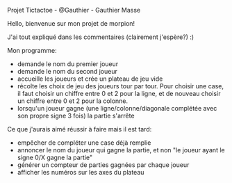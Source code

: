 Projet Tictactoe - @Gauthier - Gauthier Masse

Hello, bienvenue sur mon projet de morpion!

J'ai tout expliqué dans les commentaires (clairement j'espère?) :)

Mon programme: 
- demande le nom du premier joueur
- demande le nom du second joueur
- accueille les joueurs et crée un plateau de jeu vide
- récolte les choix de jeu des joueurs tour par tour. Pour choisir une case, il faut choisir un chiffre entre 0 et 2 pour la ligne, et de nouveau choisir un chiffre entre 0 et 2 pour la colonne. 
- lorsqu'un joueur gagne (une ligne/colonne/diagonale complétée avec son propre signe 3 fois) la partie s'arrête

Ce que j'aurais aimé réussir à faire mais il est tard:
- empêcher de compléter une case déjà remplie
- annoncer le nom du joueur qui gagne la partie, et non "le joueur ayant le signe 0/X gagne la partie"
- générer un compteur de parties gagnées par chaque joueur
- afficher les numéros sur les axes du plateau 

